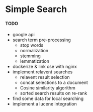 
# Simple Search

#### TODO

 - google api
 - search term pre-processing
   - stop words
   - normalization
   - stemming
   - lemmatization
 - dockerize & link cse with nginx
 - implement relavent searches
   - relavent result selection
   - concat selections to a document
   - Cosine similarity algorithm
   - sorted search results on re-rank
 - find some data for local searching
 - implement a lucene integration
